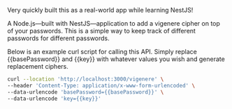 Very quickly built this as a real-world app while learning NestJS!

A Node.js—built with NestJS—application to add a vigenere cipher on top of your passwords. This is a simple way to keep track of different passwords for different passwords. 

Below is an example curl script for calling this API.
Simply replace {{basePassword}} and {{key}} with whatever values you wish and generate replacement ciphers.

```bash
curl --location 'http://localhost:3000/vigenere' \
--header 'Content-Type: application/x-www-form-urlencoded' \
--data-urlencode 'basePassword={{basePassword}}' \
--data-urlencode 'key={{key}}'
```
